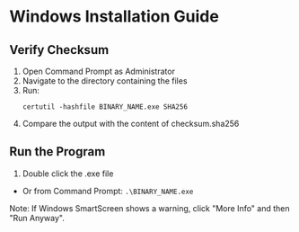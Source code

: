 # Windows Installation Guide

## Verify Checksum
1. Open Command Prompt as Administrator
2. Navigate to the directory containing the files
3. Run:
   ```
   certutil -hashfile BINARY_NAME.exe SHA256
   ```
4. Compare the output with the content of checksum.sha256

## Run the Program
1. Double click the .exe file
- Or from Command Prompt: `.\BINARY_NAME.exe`

Note: If Windows SmartScreen shows a warning, click "More Info" and then "Run Anyway".